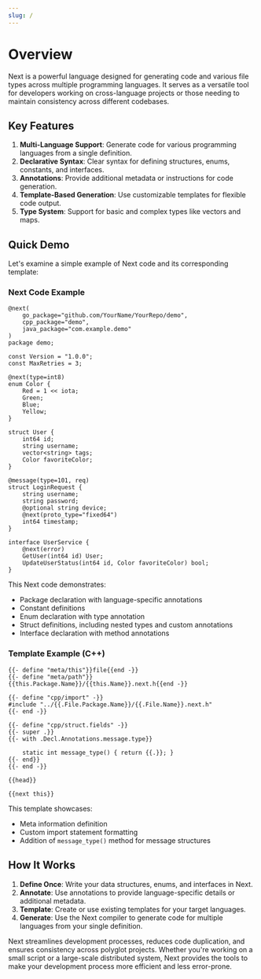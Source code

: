 ```yaml
---
slug: /
---
```


# Overview

Next is a powerful language designed for generating code and various file types across multiple programming languages. It serves as a versatile tool for developers working on cross-language projects or those needing to maintain consistency across different codebases.

## Key Features

1. **Multi-Language Support**: Generate code for various programming languages from a single definition.
2. **Declarative Syntax**: Clear syntax for defining structures, enums, constants, and interfaces.
3. **Annotations**: Provide additional metadata or instructions for code generation.
4. **Template-Based Generation**: Use customizable templates for flexible code output.
5. **Type System**: Support for basic and complex types like vectors and maps.

## Quick Demo

Let's examine a simple example of Next code and its corresponding template:

### Next Code Example

```next
@next(
    go_package="github.com/YourName/YourRepo/demo",
    cpp_package="demo",
    java_package="com.example.demo"
)
package demo;

const Version = "1.0.0";
const MaxRetries = 3;

@next(type=int8)
enum Color {
    Red = 1 << iota;
    Green;
    Blue;
    Yellow;
}

struct User {
    int64 id;
    string username;
    vector<string> tags;
    Color favoriteColor;
}

@message(type=101, req)
struct LoginRequest {
    string username;
    string password;
    @optional string device;
    @next(proto_type="fixed64")
    int64 timestamp;
}

interface UserService {
    @next(error)
    GetUser(int64 id) User;
    UpdateUserStatus(int64 id, Color favoriteColor) bool;
}
```

This Next code demonstrates:
- Package declaration with language-specific annotations
- Constant definitions
- Enum declaration with type annotation
- Struct definitions, including nested types and custom annotations
- Interface declaration with method annotations

### Template Example (C++)

```npl
{{- define "meta/this"}}file{{end -}}
{{- define "meta/path"}}{{this.Package.Name}}/{{this.Name}}.next.h{{end -}}

{{- define "cpp/import" -}}
#include "../{{.File.Package.Name}}/{{.File.Name}}.next.h"
{{- end -}}

{{- define "cpp/struct.fields" -}}
{{- super .}}
{{- with .Decl.Annotations.message.type}}

    static int message_type() { return {{.}}; }
{{- end}}
{{- end -}}

{{head}}

{{next this}}
```

This template showcases:
- Meta information definition
- Custom import statement formatting
- Addition of `message_type()` method for message structures

## How It Works

1. **Define Once**: Write your data structures, enums, and interfaces in Next.
2. **Annotate**: Use annotations to provide language-specific details or additional metadata.
3. **Template**: Create or use existing templates for your target languages.
4. **Generate**: Use the Next compiler to generate code for multiple languages from your single definition.

Next streamlines development processes, reduces code duplication, and ensures consistency across polyglot projects. Whether you're working on a small script or a large-scale distributed system, Next provides the tools to make your development process more efficient and less error-prone.